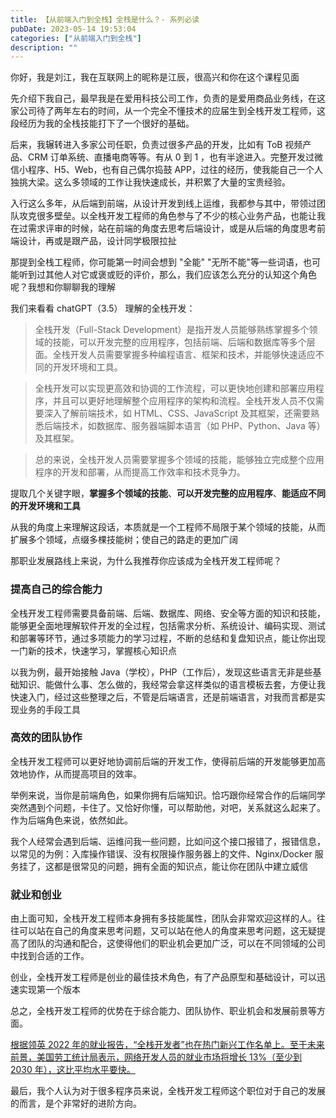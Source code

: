 ```yaml
---
title: 【从前端入门到全栈】全栈是什么？- 系列必读
pubDate: 2023-05-14 19:53:04
categories: ["从前端入门到全栈"]
description: ""
---
```


你好，我是刘江，我在互联网上的昵称是江辰，很高兴和你在这个课程见面

先介绍下我自己，最早我是在爱用科技公司工作，负责的是爱用商品业务线，在这家公司待了两年左右的时间，从一个完全不懂技术的应届生到全栈开发工程师，这段经历为我的全栈技能打下了一个很好的基础。

后来，我辗转进入多家公司任职，负责过很多产品的开发，比如有 ToB 视频产品、CRM 订单系统、直播电商等等。有从 0 到 1 ，也有半途进入。完整开发过微信小程序、H5、Web，也有自己偶尔捣鼓 APP，过往的经历，使我能自己一个人独挑大梁。这么多领域的工作让我快速成长，并积累了大量的宝贵经验。

入行这么多年，从后端到前端，从设计开发到线上运维，我都参与其中，带领过团队攻克很多壁垒。以全栈开发工程师的角色参与了不少的核心业务产品，也能让我在过需求评审的时候，站在前端的角度去思考后端设计，或是从后端的角度思考前端设计，再或是跟产品，设计同学极限拉扯

那提到全栈工程师，你可能第一时间会想到 "全能" "无所不能"等一些词语，也可能听到过其他人对它或褒或贬的评价，那么，我们应该怎么充分的认知这个角色呢？我想和你聊聊我的理解

我们来看看 chatGPT（3.5） 理解的全栈开发：

> 全栈开发（Full-Stack Development）是指开发人员能够熟练掌握多个领域的技能，可以开发完整的应用程序，包括前端、后端和数据库等多个层面。全栈开发人员需要掌握多种编程语言、框架和技术，并能够快速适应不同的开发环境和工具。

> 全栈开发可以实现更高效和协调的工作流程，可以更快地创建和部署应用程序，并且可以更好地理解整个应用程序的架构和流程。全栈开发人员不仅需要深入了解前端技术，如 HTML、CSS、JavaScript 及其框架，还需要熟悉后端技术，如数据库、服务器端脚本语言（如 PHP、Python、Java 等）及其框架。

> 总的来说，全栈开发人员需要掌握多个领域的技能，能够独立完成整个应用程序的开发和部署，从而提高工作效率和技术竞争力。

提取几个关键字眼，**掌握多个领域的技能**、**可以开发完整的应用程序**、**能适应不同的开发环境和工具**

从我的角度上来理解这段话，本质就是一个工程师不局限于某个领域的技能，从而扩展多个领域，点缀多棵技能树；使自己的路走的更加广阔

那职业发展路线上来说，为什么我推荐你应该成为全栈开发工程师呢？

### 提高自己的综合能力

全栈开发工程师需要具备前端、后端、数据库、网络、安全等方面的知识和技能，能够更全面地理解软件开发的全过程，包括需求分析、系统设计、编码实现、测试和部署等环节，通过多项能力的学习过程，不断的总结和复盘知识点，能让你出现一门新的技术，快速学习，掌握核心知识点

以我为例，最开始接触 Java（学校），PHP（工作后），发现这些语言无非是些基础知识、能做什么事、怎么做的，我经常会拿这样类似的语言模板去套，方便让我快速入门，经过这些整理之后，不管是后端语言，还是前端语言，对我而言都是实现业务的手段工具

### 高效的团队协作

全栈开发工程师可以更好地协调前后端的开发工作，使得前后端的开发能够更加高效地协作，从而提高项目的效率。

举例来说，当你是前端角色，如果你拥有后端知识。恰巧跟你经常合作的后端同学突然遇到个问题，卡住了。又恰好你懂，可以帮助他，对吧，关系就这么起来了。作为后端角色来说，依然如此。

我个人经常会遇到后端、运维问我一些问题，比如问这个接口报错了，报错信息，以常见的为例：入库操作错误、没有权限操作服务器上的文件、Nginx/Docker 服务挂了，这都是很常见的问题，拥有全面的知识点，能让你在团队中建立威信

### 就业和创业

由上面可知，全栈开发工程师本身拥有多技能属性，团队会非常欢迎这样的人。往往可以站在自己的角度来思考问题，又可以站在他人的角度来思考问题，这无疑提高了团队的沟通和配合，这使得他们的职业机会更加广泛，可以在不同领域的公司中找到合适的工作。

创业，全栈开发工程师是创业的最佳技术角色，有了产品原型和基础设计，可以迅速实现第一个版本

总之，全栈开发工程师的优势在于综合能力、团队协作、职业机会和发展前景等方面。

[根据领英 2022 年的就业报告，“全栈开发者”也在热门新兴工作名单上。至于未来前景，美国劳工统计局表示，网络开发人员的就业市场将增长 13%（至少到 2030 年），这比平均水平要快。](https://www.linkedin.com/pulse/full-stack-development-2022-key-trends-most-in-demand-at-careervira)

最后，我个人认为对于很多程序员来说，全栈开发工程师这个职位对于自己的发展的而言，是个非常好的进阶方向。
